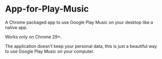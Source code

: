 App-for-Play-Music
==================

A Chrome packaged app to use Google Play Music on your desktop like a native app.

Works only on Chrome 29+.
 
The application doesn't keep your personal data, this is just a beautiful way to use Google Play Music on your computer.
